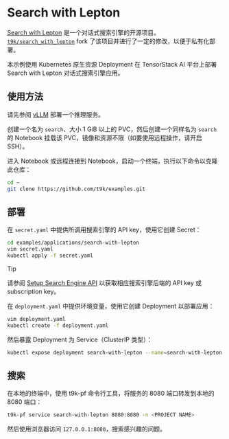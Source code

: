 # Search with Lepton

[Search with Lepton](https://github.com/leptonai/search_with_lepton) 是一个对话式搜索引擎的开源项目。[`t9k/search_with_lepton`](https://github.com/t9k/search_with_lepton) fork 了该项目并进行了一定的修改，以便于私有化部署。

本示例使用 Kubernetes 原生资源 Deployment 在 TensorStack AI 平台上部署 Search with Lepton 对话式搜索引擎应用。

## 使用方法

请先参阅 [vLLM](../../deployments/vllm/) 部署一个推理服务。

创建一个名为 `search`、大小 1 GiB 以上的 PVC，然后创建一个同样名为 `search` 的 Notebook 挂载该 PVC，镜像和资源不限（如要使用远程操作，请开启 SSH）。

进入 Notebook 或远程连接到 Notebook，启动一个终端，执行以下命令以克隆此仓库：

```bash
cd ~
git clone https://github.com/t9k/examples.git
```

## 部署

在 `secret.yaml` 中提供所调用搜索引擎的 API key，使用它创建 Secret：

```bash
cd examples/applications/search-with-lepton
vim secret.yaml
kubectl apply -f secret.yaml
```

> [!TIP]
> 请参阅 [Setup Search Engine API](https://github.com/leptonai/search_with_lepton/tree/main?tab=readme-ov-file#setup-search-engine-api) 以获取相应搜索引擎后端的 API key 或 subscription key。

在 `deployment.yaml` 中提供环境变量，使用它创建 Deployment 以部署应用：

```bash
vim deployment.yaml
kubectl create -f deployment.yaml
```

然后暴露 Deployment 为 Service（ClusterIP 类型）：

```bash
kubectl expose deployment search-with-lepton --name=search-with-lepton
```

## 搜索

在本地的终端中，使用 t9k-pf 命令行工具，将服务的 8080 端口转发到本地的 8080 端口：

```bash
t9k-pf service search-with-lepton 8080:8080 -n <PROJECT NAME>
```

然后使用浏览器访问 `127.0.0.1:8080`，搜索感兴趣的问题。
